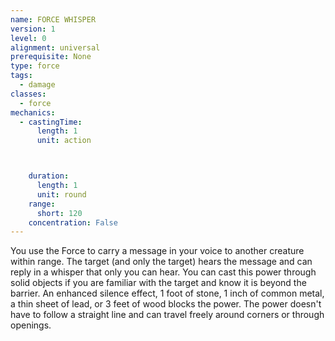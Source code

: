 ```yaml
---
name: FORCE WHISPER
version: 1
level: 0
alignment: universal
prerequisite: None
type: force
tags:
  - damage
classes:
  - force
mechanics:
  - castingTime:
      length: 1
      unit: action



    duration:
      length: 1
      unit: round
    range:
      short: 120
    concentration: False
---
```

You use the Force to carry a message in your voice to
another creature within range. The target (and only the
target) hears the message and can reply in a whisper
that only you can hear.
You can cast this power through solid objects if you
are familiar with the target and know it is beyond the
barrier. An enhanced silence effect, 1 foot of stone, 1
inch of common metal, a thin sheet of lead, or 3 feet of
wood blocks the power. The power doesn't have to
follow a straight line and can travel freely around
corners or through openings.

    